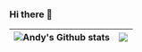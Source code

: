 ### Hi there 👋

| <img align="center" src="https://github-readme-stats.vercel.app/api?username=andylizi&show_icons=true&count_private=true&include_all_commits=true&hide_border=true&theme=buefy" alt="Andy's Github stats" /> | <img align="center" src="https://github-readme-stats.vercel.app/api/top-langs?username=andylizi&layout=compact&hide_border=true&theme=buefy" /><img src="https://hit.yhype.me/github/profile?user_id=12008103" width="1" height="1"/> |
| ------------- | ------------- |
